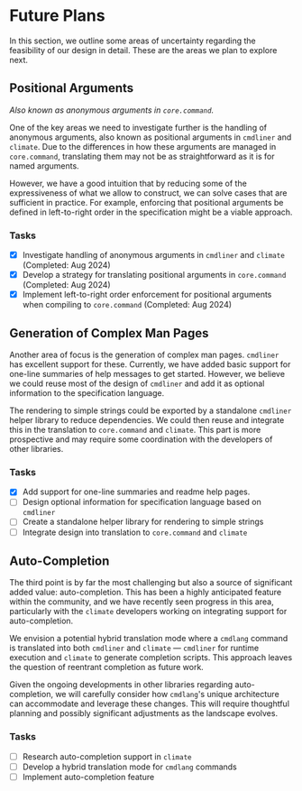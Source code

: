 # Future Plans

In this section, we outline some areas of uncertainty regarding the feasibility of our design in detail. These are the areas we plan to explore next.

## Positional Arguments

*Also known as anonymous arguments in `core.command`.*

One of the key areas we need to investigate further is the handling of anonymous arguments, also known as positional arguments in `cmdliner` and `climate`. Due to the differences in how these arguments are managed in `core.command`, translating them may not be as straightforward as it is for named arguments.

However, we have a good intuition that by reducing some of the expressiveness of what we allow to construct, we can solve cases that are sufficient in practice. For example, enforcing that positional arguments be defined in left-to-right order in the specification might be a viable approach.

### Tasks
- [x] Investigate handling of anonymous arguments in `cmdliner` and `climate` (Completed: Aug 2024)
- [x] Develop a strategy for translating positional arguments in `core.command` (Completed: Aug 2024)
- [x] Implement left-to-right order enforcement for positional arguments when compiling to `core.command` (Completed: Aug 2024)

## Generation of Complex Man Pages

Another area of focus is the generation of complex man pages. `cmdliner` has excellent support for these. Currently, we have added basic support for one-line summaries of help messages to get started. However, we believe we could reuse most of the design of `cmdliner` and add it as optional information to the specification language.

The rendering to simple strings could be exported by a standalone `cmdliner` helper library to reduce dependencies. We could then reuse and integrate this in the translation to `core.command` and `climate`. This part is more prospective and may require some coordination with the developers of other libraries.

### Tasks
- [x] Add support for one-line summaries and readme help pages.
- [ ] Design optional information for specification language based on `cmdliner`
- [ ] Create a standalone helper library for rendering to simple strings
- [ ] Integrate design into translation to `core.command` and `climate`

## Auto-Completion

The third point is by far the most challenging but also a source of significant added value: auto-completion. This has been a highly anticipated feature within the community, and we have recently seen progress in this area, particularly with the `climate` developers working on integrating support for auto-completion.

We envision a potential hybrid translation mode where a `cmdlang` command is translated into both `cmdliner` and `climate` — `cmdliner` for runtime execution and `climate` to generate completion scripts. This approach leaves the question of reentrant completion as future work.

Given the ongoing developments in other libraries regarding auto-completion, we will carefully consider how `cmdlang`'s unique architecture can accommodate and leverage these changes. This will require thoughtful planning and possibly significant adjustments as the landscape evolves.

### Tasks
- [ ] Research auto-completion support in `climate`
- [ ] Develop a hybrid translation mode for `cmdlang` commands
- [ ] Implement auto-completion feature

